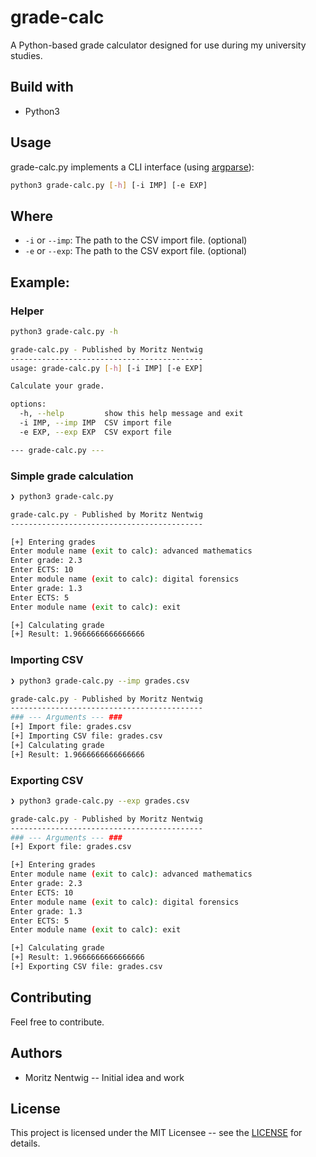 # grade-calc
A Python-based grade calculator designed for use during my university studies.

## Build with 
* Python3 

## Usage 

grade-calc.py implements a CLI interface (using [argparse](https://docs.python.org/3/library/argparse.html)):

```bash
python3 grade-calc.py [-h] [-i IMP] [-e EXP]
```

## Where 

- `-i` or `--imp`: The path to the CSV import file. (optional)
- `-e` or `--exp`: The path to the CSV export file. (optional)

## Example: 

### Helper

```bash
python3 grade-calc.py -h

grade-calc.py - Published by Moritz Nentwig
-------------------------------------------
usage: grade-calc.py [-h] [-i IMP] [-e EXP]

Calculate your grade.

options:
  -h, --help         show this help message and exit
  -i IMP, --imp IMP  CSV import file
  -e EXP, --exp EXP  CSV export file

--- grade-calc.py ---
```

### Simple grade calculation

```bash
❯ python3 grade-calc.py

grade-calc.py - Published by Moritz Nentwig
-------------------------------------------

[+] Entering grades
Enter module name (exit to calc): advanced mathematics
Enter grade: 2.3
Enter ECTS: 10
Enter module name (exit to calc): digital forensics
Enter grade: 1.3
Enter ECTS: 5
Enter module name (exit to calc): exit

[+] Calculating grade
[+] Result: 1.9666666666666666
```

### Importing CSV 

```bash
❯ python3 grade-calc.py --imp grades.csv

grade-calc.py - Published by Moritz Nentwig
-------------------------------------------
### --- Arguments --- ###
[+] Import file: grades.csv
[+] Importing CSV file: grades.csv
[+] Calculating grade
[+] Result: 1.9666666666666666

```

### Exporting CSV

```bash
❯ python3 grade-calc.py --exp grades.csv

grade-calc.py - Published by Moritz Nentwig
-------------------------------------------
### --- Arguments --- ###
[+] Export file: grades.csv

[+] Entering grades
Enter module name (exit to calc): advanced mathematics
Enter grade: 2.3
Enter ECTS: 10
Enter module name (exit to calc): digital forensics
Enter grade: 1.3
Enter ECTS: 5
Enter module name (exit to calc): exit

[+] Calculating grade
[+] Result: 1.9666666666666666
[+] Exporting CSV file: grades.csv

```

## Contributing

Feel free to contribute. 

## Authors

* Moritz Nentwig -- Initial idea and work 

## License

This project is licensed under the MIT Licensee -- see the [LICENSE](LICENSE) for details. 